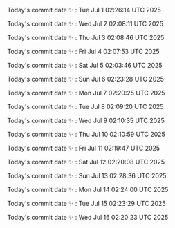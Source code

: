 Today's commit date ✨ : Tue Jul 1 02:26:14 UTC 2025 

Today's commit date ✨ : Wed Jul 2 02:08:11 UTC 2025 

Today's commit date ✨ : Thu Jul 3 02:08:46 UTC 2025 

Today's commit date ✨ : Fri Jul 4 02:07:53 UTC 2025 

Today's commit date ✨ : Sat Jul 5 02:03:46 UTC 2025 

Today's commit date ✨ : Sun Jul 6 02:23:28 UTC 2025 

Today's commit date ✨ : Mon Jul 7 02:20:25 UTC 2025 

Today's commit date ✨ : Tue Jul 8 02:09:20 UTC 2025 

Today's commit date ✨ : Wed Jul 9 02:10:35 UTC 2025 

Today's commit date ✨ : Thu Jul 10 02:10:59 UTC 2025 

Today's commit date ✨ : Fri Jul 11 02:19:47 UTC 2025 

Today's commit date ✨ : Sat Jul 12 02:20:08 UTC 2025 

Today's commit date ✨ : Sun Jul 13 02:28:36 UTC 2025 

Today's commit date ✨ : Mon Jul 14 02:24:00 UTC 2025 

Today's commit date ✨ : Tue Jul 15 02:23:29 UTC 2025 

Today's commit date ✨ : Wed Jul 16 02:20:23 UTC 2025 

